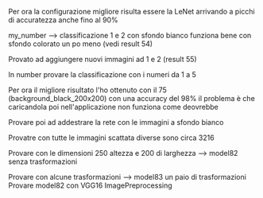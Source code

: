 Per ora la configurazione migliore risulta essere la LeNet arrivando a picchi di accuratezza
anche fino al 90%

my_number --> classificazione 1 e 2 con sfondo bianco funziona bene con sfondo colorato un po
meno (vedi result 54)

Provato ad aggiungere nuovi immagini ad 1 e 2 (result 55)

In number provare la classificazione con i numeri da 1 a 5

Per ora il migliore risultato l'ho ottenuto con il 75 (background_black_200x200)
con una accuracy del 98% il problema è che caricandola poi nell'applicazione non funziona 
come deovrebbe

Provare poi ad addestrare la rete con le immagini a sfondo bianco 

Provatre con tutte le immagini scattata diverse sono circa 3216

Provare con le dimensioni 250 altezza e 200 di larghezza --> model82 senza trasformazioni

Provare con alcune trasformazioni --> model83 un paio di trasformazioni
Provare model82 con VGG16 ImagePreprocessing